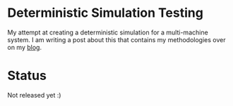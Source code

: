 # Deterministic Simulation Testing

My attempt at creating a deterministic simulation for a multi-machine system. I
am writing a post about this that contains my methodologies over on my
[blog](nullspaces.io).

# Status

Not released yet :)
